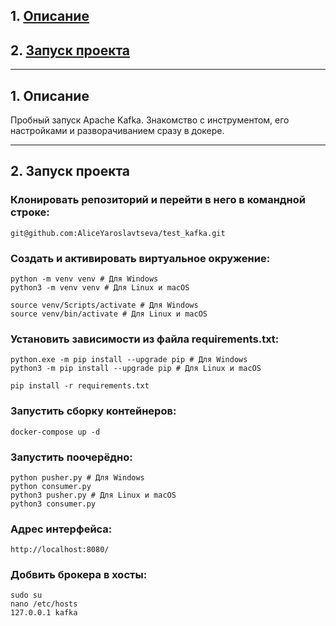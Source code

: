 ## 1. [Описание](#1)
## 2. [Запуск проекта](#2)

---
## 1. Описание <a id=1></a>

Пробный запуск Apache Kafka.
Знакомство с инструментом, его настройками и разворачиванием сразу в докере.

---
## 2. Запуск проекта <a id=2></a>

### Клонировать репозиторий и перейти в него в командной строке:
```
git@github.com:AliceYaroslavtseva/test_kafka.git
```
### Cоздать и активировать виртуальное окружение:
```
python -m venv venv # Для Windows
python3 -m venv venv # Для Linux и macOS
```
```
source venv/Scripts/activate # Для Windows
source venv/bin/activate # Для Linux и macOS
```
### Установить зависимости из файла requirements.txt:
```
python.exe -m pip install --upgrade pip # Для Windows
python3 -m pip install --upgrade pip # Для Linux и macOS
```
```
pip install -r requirements.txt
```
### Запустить сборку контейнеров:
```
docker-compose up -d
```
### Запустить поочерёдно:
```
python pusher.py # Для Windows
python consumer.py
python3 pusher.py # Для Linux и macOS
python3 consumer.py
```
### Адрес интерфейса:
```
http://localhost:8080/
```
### Добвить брокера в хосты:
```
sudo su
nano /etc/hosts
127.0.0.1 kafka
```
